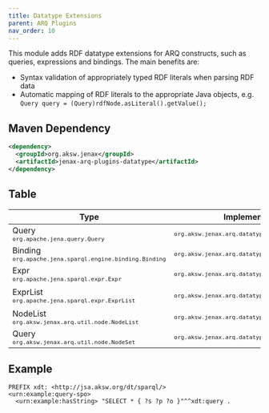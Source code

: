 ```yaml
---
title: Datatype Extensions
parent: ARQ Plugins
nav_order: 10
---
```


This module adds RDF datatype extensions for ARQ constructs, such as queries, expressions and bindings.
The main benefits are:

* Syntax validation of appropriately typed RDF literals when parsing RDF data
* Automatic mapping of RDF literals to the appropriate Java objects, e.g. `Query query = (Query)rdfNode.asLiteral().getValue();`

## Maven Dependency
```xml
<dependency>
  <groupId>org.aksw.jenax</groupId>
  <artifactId>jenax-arq-plugins-datatype</artifactId>
</dependency>
```

## Table

| Type | Implementation | RDF Datatype IRI |
|---|---|---|
| Query<br /><sub>`org.apache.jena.query.Query`</sub> | <sub>`org.aksw.jenax.arq.datatype.RDFDatatypeQuery`</sub> | `http://jsa.aksw.org/dt/sparql/query` |
| Binding<br /><sub>`org.apache.jena.sparql.engine.binding.Binding`</sub> | <sub>`org.aksw.jenax.arq.datatype.RDFDatatypeBinding`</sub> | `http://jsa.aksw.org/dt/sparql/binding` |
| Expr<br /><sub>`org.apache.jena.sparql.expr.Expr`</sub> | <sub>`org.aksw.jenax.arq.datatype.RDFDatatypeExpr`</sub> | `http://jsa.aksw.org/dt/sparql/expr` |
| ExprList<br /><sub>`org.apache.jena.sparql.expr.ExprList`</sub> | <sub>`org.aksw.jenax.arq.datatype.RDFDatatypeExprList`</sub> | Used internally for the `Binding` datatype. No public IRI yet. |
| NodeList<br /><sub>`org.aksw.jenax.arq.util.node.NodeList`</sub> | <sub>`org.aksw.jenax.arq.datatype.RDFDatatypeNodeList`</sub> | `http://jsa.aksw.org/dt/sparql/array` |
| Query<br /><sub>`org.aksw.jenax.arq.util.node.NodeSet`</sub> | <sub>`org.aksw.jenax.arq.datatype.RDFDatatypeNodeSet`</sub> | `http://jsa.aksw.org/dt/sparql/set` |

## Example

```turtle
PREFIX xdt: <http://jsa.aksw.org/dt/sparql/>
<urn:example:query-spo>
  <urn:example:hasString> "SELECT * { ?s ?p ?o }"^^xdt:query .
```
